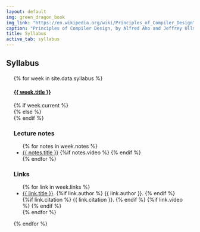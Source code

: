 ```yaml
---
layout: default
img: green_dragon_book
img_link: "https://en.wikipedia.org/wiki/Principles_of_Compiler_Design"
caption: "Principles of Compiler Design, by Alfred Aho and Jeffrey Ullman, published in 1977, is the classic textbook on compilers."
title: Syllabus
active_tab: syllabus
---
```


## Syllabus

<style type="text/css">
    .bs-example{
        margin: 20px;
    }
</style>

<div class="bs-example">
    <div class="panel-group" id="accordion">
        {% for week in site.data.syllabus %}
            <div class="panel panel-default">
                <div class="panel-heading">
                    <h4 class="panel-title">
                        <a data-toggle="collapse" data-parent="#accordion" href="#{{ week.tag }}">{{ week.title }}</a>
                    </h4>
                </div>
                {% if week.current %}
                <div id="{{ week.tag }}" class="panel-collapse collapse in">
                {% else %}
                <div id="{{ week.tag }}" class="panel-collapse collapse">
                {% endif %}
                    <div class="well">
                        <div class="panel panel-default">
                          <div class="panel-heading">
                            <h3 class="panel-title">Lecture notes</h3>
                          </div>
                          <ul class="list-group">
                          {% for notes in week.notes %}
                            <li class="list-group-item"> <a href="{{ notes.url }}">{{ notes.title }}</a>
                                {%if notes.video %}
                                    <a href="{{ notes.video }}"><span class="glyphicon glyphicon-film"></span></a>
                                {% endif %}
                            </li>
                          {% endfor %}
                          </ul>
                          <div class="panel-heading">
                            <h3 class="panel-title">Links</h3>
                          </div>
                          <ul class="list-group">
                          {% for link in week.links %}
                            <li class="list-group-item"> <a href="{{ link.url }}">{{ link.title }}</a>.
                                {%if link.author %}
                                    {{ link.author }}.
                                {% endif %}
                                {%if link.citation %}
                                    {{ link.citation }}.
                                {% endif %}
                                {%if link.video %}
                                    <a href="{{ link.video }}"><span class="glyphicon glyphicon-film"></span></a>
                                {% endif %}
                            </li>
                          {% endfor %}
                          </ul>
                        </div>
                    </div>
                </div>
            </div>
        {% endfor %}
    </div>
</div>

